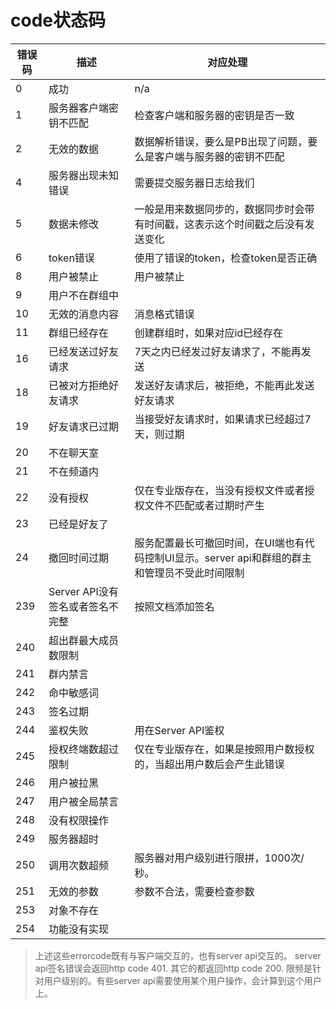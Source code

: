 # code状态码
| 错误码 | 描述 | 对应处理
| ------ | ------ | ------ |
| 0  | 成功   | n/a |
| 1  | 服务器客户端密钥不匹配   | 检查客户端和服务器的密钥是否一致 |
| 2  | 无效的数据   |   数据解析错误，要么是PB出现了问题，要么是客户端与服务器的密钥不匹配 |
| 4  | 服务器出现未知错误   | 需要提交服务器日志给我们 |
| 5  | 数据未修改   | 一般是用来数据同步的，数据同步时会带有时间戳，这表示这个时间戳之后没有发送变化 |
| 6  | token错误   |  使用了错误的token，检查token是否正确 |
| 8  | 用户被禁止   |  用户被禁止 |
| 9  | 用户不在群组中   |  |
| 10  | 无效的消息内容   | 消息格式错误 |
| 11  | 群组已经存在   | 创建群组时，如果对应id已经存在 |
| 16  | 已经发送过好友请求   |  7天之内已经发过好友请求了，不能再发送 |
| 18  | 已被对方拒绝好友请求  | 发送好友请求后，被拒绝，不能再此发送好友请求 |
| 19  | 好友请求已过期   | 当接受好友请求时，如果请求已经超过7天，则过期 |
| 20  | 不在聊天室   | |
| 21  | 不在频道内   | |
| 22  | 没有授权   | 仅在专业版存在，当没有授权文件或者授权文件不匹配或者过期时产生 |
| 23  | 已经是好友了   | |
| 24  | 撤回时间过期   | 服务配置最长可撤回时间，在UI端也有代码控制UI显示。server api和群组的群主和管理员不受此时间限制 |
| 239 | Server API没有签名或者签名不完整 | 按照文档添加签名 |
| 240 | 超出群最大成员数限制 ||
| 241 | 群内禁言 ||
| 242 | 命中敏感词 ||
| 243 | 签名过期 ||
| 244 | 鉴权失败 | 用在Server API鉴权|
| 245 | 授权终端数超过限制 | 仅在专业版存在，如果是按照用户数授权的，当超出用户数后会产生此错误 |
| 246  | 用户被拉黑   | |
| 247  | 用户被全局禁言   | |
| 248  | 没有权限操作   | |
| 249  | 服务器超时   | |
| 250  | 调用次数超频   | 服务器对用户级别进行限拼，1000次/秒。|
| 251  | 无效的参数   | 参数不合法，需要检查参数 |
| 253  | 对象不存在   | |
| 254  | 功能没有实现   | | |
> 上述这些errorcode既有与客户端交互的，也有server api交互的。
> server api签名错误会返回http code 401. 其它的都返回http code 200.
> 限频是针对用户级别的。有些server api需要使用某个用户操作，会计算到这个用户上。
